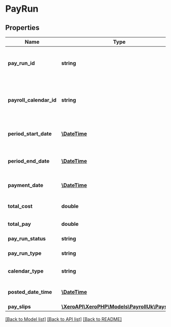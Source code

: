 # PayRun

## Properties
Name | Type | Description | Notes
------------ | ------------- | ------------- | -------------
**pay_run_id** | **string** | Xero unique identifier for the pay run | [optional] 
**payroll_calendar_id** | **string** | Xero unique identifier for the payroll calendar | [optional] 
**period_start_date** | [**\DateTime**](\DateTime.md) | Period start date of the payroll calendar | [optional] 
**period_end_date** | [**\DateTime**](\DateTime.md) | Period end date of the payroll calendar | [optional] 
**payment_date** | [**\DateTime**](\DateTime.md) | Payment date of the pay run | [optional] 
**total_cost** | **double** | Total cost of the pay run | [optional] 
**total_pay** | **double** | Total pay of the pay run | [optional] 
**pay_run_status** | **string** | Pay run status | [optional] 
**pay_run_type** | **string** | Pay run type | [optional] 
**calendar_type** | **string** | Calendar type of the pay run | [optional] 
**posted_date_time** | [**\DateTime**](\DateTime.md) | Posted date time of the pay run | [optional] 
**pay_slips** | [**\XeroAPI\XeroPHP\Models\PayrollUk\Payslip[]**](Payslip.md) |  | [optional] 

[[Back to Model list]](../README.md#documentation-for-models) [[Back to API list]](../README.md#documentation-for-api-endpoints) [[Back to README]](../README.md)



